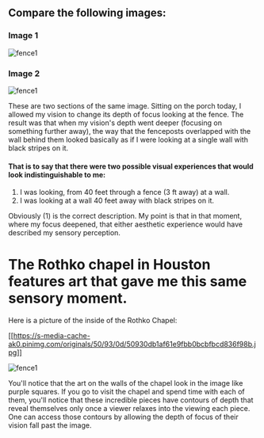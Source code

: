 ## Compare the following images:

### Image 1

<img src="https://www.dropbox.com/pri/get/blackfence2.png?_subject_uid=10897762&w=AADx_aejaDSli74wjBbX55oYtZNXjw0vmYGGLNSPuGdmBQ" alt="fence1" class="inline"/>

### Image 2

<img src="https://www.dropbox.com/pri/get/blackfence.JPG?_subject_uid=10897762&w=AADI8rWAvm6tEtksj4_4m8SSSuIjPpARRjeTrKskCOPx7A" alt="fence1" class="inline"/>

These are two sections of the same image. Sitting on the porch today, I allowed my vision to change its depth of focus looking at the fence. The result was that when my vision's depth went deeper (focusing on something further away), the way that the fenceposts overlapped with the wall behind them looked basically as if I were looking at a single wall with black stripes on it.

#### That is to say that there were two possible visual experiences that would look indistinguishable to me:
1. I was looking, from 40 feet through a fence (3 ft away) at a wall.
2. I was looking at a wall 40 feet away with black stripes on it.

Obviously (1) is the correct description. My point is that in that moment, where my focus deepened, that either aesthetic experience would have described my sensory perception.

# The Rothko chapel in Houston features art that gave me this same sensory moment.

Here is a picture of the inside of the Rothko Chapel: 

[[https://s-media-cache-ak0.pinimg.com/originals/50/93/0d/50930db1af61e9fbb0bcbfbcd836f98b.jpg]]

<img src="https://s-media-cache-ak0.pinimg.com/originals/50/93/0d/50930db1af61e9fbb0bcbfbcd836f98b.jpg" alt="fence1" class="inline"/>

You'll notice that the art on the walls of the chapel look in the image like purple squares. If you go to visit the chapel and spend time with each of them, you'll notice that these incredible pieces have contours of depth that reveal themselves only once a viewer relaxes into the viewing each piece. One can access those contours by allowing the depth of focus of their vision fall past the image.
